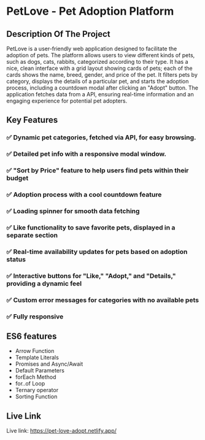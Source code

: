 # PetLove - Pet Adoption Platform


## Description Of The Project

PetLove is a user-friendly web application designed to facilitate the adoption of pets. The platform allows users to view different kinds of pets, such as dogs, cats, rabbits, categorized according to their type. It has a nice, clean interface with a grid layout showing cards of pets; each of the cards shows the name, breed, gender, and price of the pet. It filters pets by category, displays the details of a particular pet, and starts the adoption process, including a countdown modal after clicking an "Adopt" button. The application fetches data from a API, ensuring real-time information and an engaging experience for potential pet adopters.


## Key Features 

###  **✅ Dynamic pet categories, fetched via API, for easy browsing.**



###  **✅ Detailed pet info with a responsive modal window.**



###  **✅ "Sort by Price" feature to help users find pets within their budget**


###  **✅ Adoption process with a cool countdown feature**

###  **✅ Loading spinner for smooth data fetching**

###  **✅ Like functionality to save favorite pets, displayed in a separate section**

###  **✅ Real-time availability updates for pets based on adoption status**

###  **✅ Interactive buttons for "Like," "Adopt," and "Details," providing a dynamic feel**

###  **✅ Custom error messages for categories with no available pets**

###  **✅ Fully responsive**









## ES6 features 


- Arrow Function
- Template Literals
- Promises and Async/Await
- Default Parameters
- forEach Method
- for..of Loop
- Ternary operator
- Sorting Function



## Live Link

Live link: https://pet-love-adopt.netlify.app/

